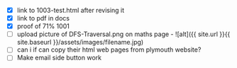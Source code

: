 - [X] link to 1003-test.html after revising it
- [X] link to pdf in docs
- [X] proof of 71% 1001
- [ ] upload picture of DFS-Traversal.png on maths page - ![alt]({{ site.url }}{{ site.baseurl }}/assets/images/filename.jpg)
- [ ] can i if can copy their html web pages from plymouth website?
- [ ] Make email side button work
